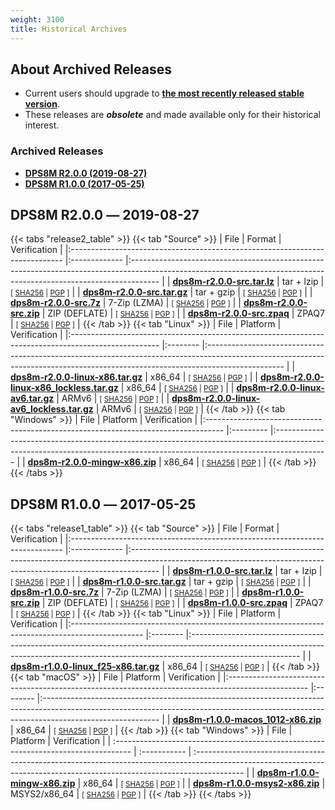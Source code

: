 ```yaml
---
weight: 3100
title: Historical Archives
---
```

<!-- SPDX-License-Identifier: ICU -->
<!-- Copyright (c) 2022 The DPS8M Development Team -->
## About Archived Releases

* Current users should upgrade to [**the most recently released stable version**](..).
* These releases are ***obsolete*** and made available only for their historical interest.

### Archived Releases

* [**DPS8M R2.0.0 (2019-08-27)**](#dps8m-r200--2019-08-27)
* [**DPS8M R1.0.0 (2017-05-25)**](#dps8m-r100--2017-05-25)

## DPS8M R2.0.0 ― 2019-08-27

{{< tabs "release2_table" >}}
{{< tab "Source" >}}
| File                                                                         | Format        | Verification                                                                                                                                                        |
|:---------------------------------------------------------------------------- |:------------- |:------------------------------------------------------------------------------------------------------------------------------------------------------------------- |
| [**dps8m-r2.0.0-src.tar.lz**](/dps8m-archive/R2.0.0/dps8m-r2.0.0-src.tar.lz) | tar + lzip    | <small>\[&nbsp;[SHA256](/dps8m-archive/R2.0.0/dps8m-r2.0.0-src.tar.lz.sha256)&nbsp;\|&nbsp;[PGP](/dps8m-archive/R2.0.0/dps8m-r2.0.0-src.tar.lz.asc)&nbsp;\]</small> |
| [**dps8m-r2.0.0-src.tar.gz**](/dps8m-archive/R2.0.0/dps8m-r2.0.0-src.tar.gz) | tar + gzip    | <small>\[&nbsp;[SHA256](/dps8m-archive/R2.0.0/dps8m-r2.0.0-src.tar.gz.sha256)&nbsp;\|&nbsp;[PGP](/dps8m-archive/R2.0.0/dps8m-r2.0.0-src.tar.gz.asc)&nbsp;\]</small> |
| [**dps8m-r2.0.0-src.7z**](/dps8m-archive/R2.0.0/dps8m-r2.0.0-src.7z)         | 7-Zip (LZMA)  | <small>\[&nbsp;[SHA256](/dps8m-archive/R2.0.0/dps8m-r2.0.0-src.7z.sha256)&nbsp;\|&nbsp;[PGP](/dps8m-archive/R2.0.0/dps8m-r2.0.0-src.7z.asc)&nbsp;\]</small>         |
| [**dps8m-r2.0.0-src.zip**](/dps8m-archive/R2.0.0/dps8m-r2.0.0-src.zip)       | ZIP (DEFLATE) | <small>\[&nbsp;[SHA256](/dps8m-archive/R2.0.0/dps8m-r2.0.0-src.zip.sha256)&nbsp;\|&nbsp;[PGP](/dps8m-archive/R2.0.0/dps8m-r2.0.0-src.zip.asc)&nbsp;\]</small>       |
| [**dps8m-r2.0.0-src.zpaq**](/dps8m-archive/R2.0.0/dps8m-r2.0.0-src.zpaq)     | ZPAQ7         | <small>\[&nbsp;[SHA256](/dps8m-archive/R2.0.0/dps8m-r2.0.0-src.zpaq.sha256)&nbsp;\|&nbsp;[PGP](/dps8m-archive/R2.0.0/dps8m-r2.0.0-src.zpaq.asc)&nbsp;\]</small>     |
{{< /tab >}}
{{< tab "Linux" >}}
| File                                                                                                 | Platform | Verification                                                                                                                                                                    |
|:---------------------------------------------------------------------------------------------------- |:-------- |:------------------------------------------------------------------------------------------------------------------------------------------------------------------------------- |
| [**dps8m-r2.0.0-linux-x86.tar.gz**](/dps8m-archive/R2.0.0/dps8m-r2.0.0-linux-x86.tar.gz)             | x86_64   | <small>\[&nbsp;[SHA256](/dps8m-archive/R2.0.0/dps8m-r2.0.0-linux-x86.tar.gz.sha256)&nbsp;\|&nbsp;[PGP](/dps8m-archive/R2.0.0/dps8m-r2.0.0-linux-x86.tar.gz.asc)&nbsp;\]</small> |
| [**dps8m-r2.0.0-linux-x86_lockless.tar.gz**](/dps8m-archive/R2.0.0/dps8m-r2.0.0-linux-x86_lockless.tar.gz)  | x86_64   | <small>\[&nbsp;[SHA256](/dps8m-archive/R2.0.0/dps8m-r2.0.0-linux-x86_lockless.tar.gz.sha256)&nbsp;\|&nbsp;[PGP](/dps8m-archive/R2.0.0/dps8m-r2.0.0-linux-x86_lockless.tar.gz.asc)&nbsp;\]</small> |
| [**dps8m-r2.0.0-linux-av6.tar.gz**](/dps8m-archive/R2.0.0/dps8m-r2.0.0-linux-av6.tar.gz)             | ARMv6    | <small>\[&nbsp;[SHA256](/dps8m-archive/R2.0.0/dps8m-r2.0.0-linux-av6.tar.gz.sha256)&nbsp;\|&nbsp;[PGP](/dps8m-archive/R2.0.0/dps8m-r2.0.0-linux-av6.tar.gz.asc)&nbsp;\]</small> |
| [**dps8m-r2.0.0-linux-av6_lockless.tar.gz**](/dps8m-archive/R2.0.0/dps8m-r2.0.0-linux-av6_lockless.tar.gz)  | ARMv6    | <small>\[&nbsp;[SHA256](/dps8m-archive/R2.0.0/dps8m-r2.0.0-linux-av6_lockless.tar.gz.sha256)&nbsp;\|&nbsp;[PGP](/dps8m-archive/R2.0.0/dps8m-r2.0.0-linux-av6_lockless.tar.gz.asc)&nbsp;\]</small> |
{{< /tab >}}
{{< tab "Windows" >}}
| File                                                                               | Platform  | Verification                                                                                                                                                              |
|:---------------------------------------------------------------------------------- |:--------- |:------------------------------------------------------------------------------------------------------------------------------------------------------------------------- |
| [**dps8m-r2.0.0-mingw-x86.zip**](/dps8m-archive/R2.0.0/dps8m-r2.0.0-mingw-x86.zip) | x86_64    | <small>\[&nbsp;[SHA256](/dps8m-archive/R2.0.0/dps8m-r2.0.0-mingw-x86.zip.sha256)&nbsp;\|&nbsp;[PGP](/dps8m-archive/R2.0.0/dps8m-r2.0.0-mingw-x86.zip.asc)&nbsp;\]</small> |
{{< /tab >}}
{{< /tabs >}}

## DPS8M R1.0.0 ― 2017-05-25

{{< tabs "release1_table" >}}
{{< tab "Source" >}}
| File                                                                         | Format        | Verification                                                                                                                                                        |
|:---------------------------------------------------------------------------- |:------------- |:------------------------------------------------------------------------------------------------------------------------------------------------------------------- |
| [**dps8m-r1.0.0-src.tar.lz**](/dps8m-archive/R1.0.0/dps8m-r1.0.0-src.tar.lz) | tar + lzip    | <small>\[&nbsp;[SHA256](/dps8m-archive/R1.0.0/dps8m-r1.0.0-src.tar.lz.sha256)&nbsp;\|&nbsp;[PGP](/dps8m-archive/R1.0.0/dps8m-r1.0.0-src.tar.lz.asc)&nbsp;\]</small> |
| [**dps8m-r1.0.0-src.tar.gz**](/dps8m-archive/R1.0.0/dps8m-r1.0.0-src.tar.gz) | tar + gzip    | <small>\[&nbsp;[SHA256](/dps8m-archive/R1.0.0/dps8m-r1.0.0-src.tar.gz.sha256)&nbsp;\|&nbsp;[PGP](/dps8m-archive/R1.0.0/dps8m-r1.0.0-src.tar.gz.asc)&nbsp;\]</small> |
| [**dps8m-r1.0.0-src.7z**](/dps8m-archive/R1.0.0/dps8m-r1.0.0-src.7z)         | 7-Zip (LZMA)  | <small>\[&nbsp;[SHA256](/dps8m-archive/R1.0.0/dps8m-r1.0.0-src.7z.sha256)&nbsp;\|&nbsp;[PGP](/dps8m-archive/R1.0.0/dps8m-r1.0.0-src.7z.asc)&nbsp;\]</small>         |
| [**dps8m-r1.0.0-src.zip**](/dps8m-archive/R1.0.0/dps8m-r1.0.0-src.zip)       | ZIP (DEFLATE) | <small>\[&nbsp;[SHA256](/dps8m-archive/R1.0.0/dps8m-r1.0.0-src.zip.sha256)&nbsp;\|&nbsp;[PGP](/dps8m-archive/R1.0.0/dps8m-r1.0.0-src.zip.asc)&nbsp;\]</small>       |
| [**dps8m-r1.0.0-src.zpaq**](/dps8m-archive/R1.0.0/dps8m-r1.0.0-src.zpaq)     | ZPAQ7         | <small>\[&nbsp;[SHA256](/dps8m-archive/R1.0.0/dps8m-r1.0.0-src.zpaq.sha256)&nbsp;\|&nbsp;[PGP](/dps8m-archive/R1.0.0/dps8m-r1.0.0-src.zpaq.asc)&nbsp;\]</small>     |
{{< /tab >}}
{{< tab "Linux" >}}
| File                                                                                             | Platform | Verification                                                                                                                                                                            |
|:------------------------------------------------------------------------------------------------ |:-------- |:--------------------------------------------------------------------------------------------------------------------------------------------------------------------------------------- |
| [**dps8m-r1.0.0-linux_f25-x86.tar.gz**](/dps8m-archive/R1.0.0/dps8m-r1.0.0-linux_f25-x86.tar.gz) | x86_64   | <small>\[&nbsp;[SHA256](/dps8m-archive/R1.0.0/dps8m-r1.0.0-linux_f25-x86.tar.gz.sha256)&nbsp;\|&nbsp;[PGP](/dps8m-archive/R1.0.0/dps8m-r1.0.0-linux_f25-x86.tar.gz.asc)&nbsp;\]</small> |
{{< /tab >}}
{{< tab "macOS" >}}
| File                                                                                               | Platform | Verification                                                                                                                                                                              |
|:-------------------------------------------------------------------------------------------------- |:-------- |:----------------------------------------------------------------------------------------------------------------------------------------------------------------------------------------- |
| [**dps8m-r1.0.0-macos_1012-x86.zip**](/dps8m-archive/R1.0.0/dps8m-r1.0.0-macos_1012-x86.zip) | x86_64   | <small>\[&nbsp;[SHA256](/dps8m-archive/R1.0.0/dps8m-r1.0.0-macos_1012-x86.zip.sha256)&nbsp;\|&nbsp;[PGP](/dps8m-archive/R1.0.0/dps8m-r1.0.0-macos_1012-x86.zip.asc)&nbsp;\]</small> |
{{< /tab >}}
{{< tab "Windows" >}}
| File                                                                                | Platform     | Verification                                                                                                                                                              |
| :---------------------------------------------------------------------------------- | :----------- | :------------------------------------------------------------------------------------------------------------------------------------------------------------------------ |
| [**dps8m-r1.0.0-mingw-x86.zip**](/dps8m-archive/R1.0.0/dps8m-r1.0.0-mingw-x86.zip)  | x86_64       | <small>\[&nbsp;[SHA256](/dps8m-archive/R1.0.0/dps8m-r1.0.0-mingw-x86.zip.sha256)&nbsp;\|&nbsp;[PGP](/dps8m-archive/R1.0.0/dps8m-r1.0.0-mingw-x86.zip.asc)&nbsp;\]</small> |
| [**dps8m-r1.0.0-msys2-x86.zip**](/dps8m-archive/R1.0.0/dps8m-r1.0.0-msys2-x86.zip)  | MSYS2/x86_64 | <small>\[&nbsp;[SHA256](/dps8m-archive/R1.0.0/dps8m-r1.0.0-msys2-x86.zip.sha256)&nbsp;\|&nbsp;[PGP](/dps8m-archive/R1.0.0/dps8m-r1.0.0-msys2-x86.zip.asc)&nbsp;\]</small> |
{{< /tab >}}
{{< /tabs >}}
